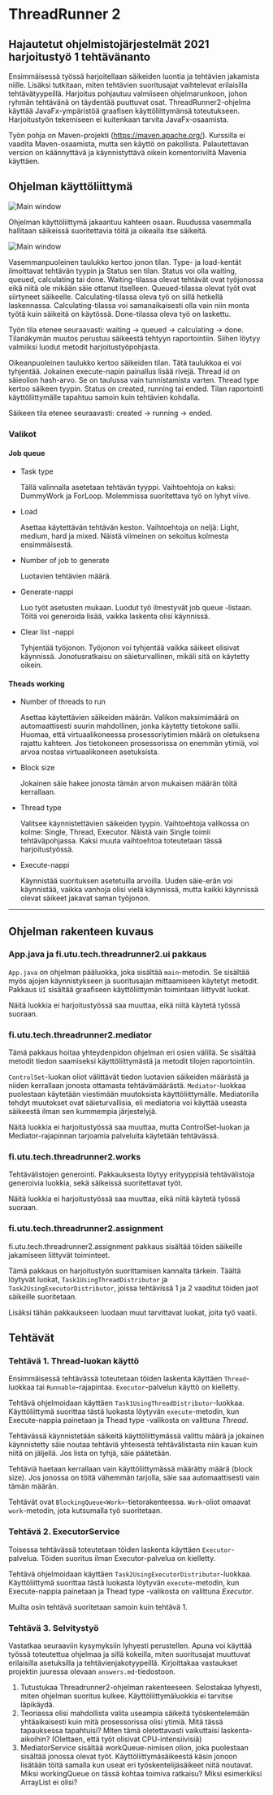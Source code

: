 
# ThreadRunner 2

## Hajautetut ohjelmistojärjestelmät 2021 harjoitustyö 1 tehtävänanto


Ensimmäisessä työssä harjoitellaan säikeiden luontia ja tehtävien jakamista niille. Lisäksi tutkitaan, miten tehtävien suoritusajat vaihtelevat erilaisilla tehtävätyypeillä. Harjoitus pohjautuu valmiiseen ohjelmarunkoon, johon ryhmän tehtävänä on täydentää puuttuvat osat. ThreadRunner2-ohjelma käyttää JavaFx-ympäristöä graafisen käyttöliittymänsä toteutukseen. Harjoitustyön tekemiseen ei kuitenkaan tarvita JavaFx-osaamista.

Työn pohja on Maven-projekti (https://maven.apache.org/). Kurssilla ei vaadita Maven-osaamista, mutta sen käyttö on pakollista. Palautettavan version on käännyttävä ja käynnistyttävä oikein komentoriviltä Mavenia käyttäen. 


## Ohjelman käyttöliittymä

![Main window](/assignments/images/UI_at_beginning_lowres.jpg "Käyttöliittymä ohjelman käynnistyessä.")

Ohjelman käyttöliittymä jakaantuu kahteen osaan. Ruudussa vasemmalla hallitaan säikeissä suoritettavia töitä ja oikealla itse säikeitä. 


![Main window](/assignments/images/UI_running_lowres.jpg "Käyttöliittymä säikeiden suorituksen aikana.") 

Vasemmanpuoleinen taulukko kertoo jonon tilan. Type- ja load-kentät ilmoittavat tehtävän tyypin ja Status sen tilan. Status voi olla waiting, queued, calculating tai done. Waiting-tilassa olevat tehtävät ovat työjonossa eikä niitä ole mikään säie ottanut itselleen. Queued-tilassa olevat työt ovat siirtyneet säikeelle. Calculating-tilassa oleva työ on sillä hetkellä laskennassa. Calculating-tilassa voi samanaikaisesti olla vain niin monta työtä kuin säikeitä on käytössä. Done-tilassa oleva työ on laskettu.

Työn tila etenee seuraavasti: waiting -> queued -> calculating -> done. Tilanäkymän muutos perustuu säikeestä tehtyyn raportointiin. Siihen löytyy valmiiksi luodut metodit harjoitustyöpohjasta.

Oikeanpuoleinen taulukko kertoo säikeiden tilan. Tätä taulukkoa ei voi tyhjentää. Jokainen execute-napin painallus lisää rivejä. Thread id on säieolion hash-arvo. Se on taulussa vain tunnistamista varten. Thread type kertoo säikeen tyypin. Status on created, running tai ended. Tilan raportointi käyttöliittymälle tapahtuu samoin kuin tehtävien kohdalla. 

Säikeen tila etenee seuraavasti: created -> running -> ended. 


### Valikot

#### Job queue

- Task type

   Tällä valinnalla asetetaan tehtävän tyyppi. Vaihtoehtoja on kaksi: DummyWork ja ForLoop. Molemmissa suoritettava työ on lyhyt viive.
   
- Load

   Asettaa käytettävän tehtävän keston. Vaihtoehtoja on neljä: Light, medium, hard ja mixed. Näistä viimeinen on sekoitus kolmesta ensimmäisestä.
   
- Number of job to generate

   Luotavien tehtävien määrä.
   
- Generate-nappi

   Luo työt asetusten mukaan. Luodut työ ilmestyvät job queue -listaan. Töitä voi generoida lisää, vaikka laskenta olisi käynnissä.
    
- Clear list -nappi

   Tyhjentää työjonon. Työjonon voi tyhjentää vaikka säikeet olisivat käynnissä. Jonotusratkaisu on säieturvallinen, mikäli sitä on käytetty oikein. 

#### Theads working
   
- Number of threads to run
   
   Asettaa käytettävien säikeiden määrän. Valikon maksimimäärä on automaattisesti suurin mahdollinen, jonka käytetty tietokone sallii. Huomaa, että virtuaalikoneessa prosessoriytimien määrä on oletuksena rajattu kahteen. Jos tietokoneen prosessorissa on enemmän ytimiä, voi arvoa nostaa virtuaalikoneen asetuksista.

- Block size 
   
   Jokainen säie hakee jonosta tämän arvon mukaisen määrän töitä kerrallaan. 

- Thread type

   Valitsee käynnistettävien säikeiden tyypin. Vaihtoehtoja valikossa on kolme: Single, Thread, Executor. Näistä vain Single toimii tehtäväpohjassa. Kaksi muuta vaihtoehtoa toteutetaan tässä harjoitustyössä.

- Execute-nappi

   Käynnistää suorituksen asetetuilla arvoilla. Uuden säie-erän voi käynnistää, vaikka vanhoja olisi vielä käynnissä, mutta kaikki käynnissä olevat säikeet jakavat saman työjonon.

--- 


## Ohjelman rakenteen kuvaus



### App.java ja fi.utu.tech.threadrunner2.ui pakkaus

`App.java` on ohjelman pääluokka, joka sisältää `main`-metodin. Se sisältää myös ajojen käynnistykseen ja suoritusajan mittaamiseen käytetyt metodit. Pakkaus `UI` sisältää graafiseen käyttöliittymän toimintaan liittyvät luokat.

Näitä luokkia ei harjoitustyössä saa muuttaa, eikä niitä käytetä työssä suoraan.


### fi.utu.tech.threadrunner2.mediator

Tämä pakkaus hoitaa yhteydenpidon ohjelman eri osien välillä. Se sisältää metodit tiedon saamiseksi käyttöliittymästä ja metodit tilojen raportointiin.

`ControlSet`-luokan oliot välittävät tiedon luotavien säikeiden määrästä ja niiden kerrallaan jonosta ottamasta tehtävämäärästä. `Mediator`-luokkaa puolestaan käytetään viestimään muutoksista käyttöliittymälle. Mediatorilla tehdyt muutokset ovat säieturvallisia, eli mediatoria voi käyttää useasta säikeestä ilman sen kummempia järjestelyjä.

Näitä luokkia ei harjoitustyössä saa muuttaa, mutta ControlSet-luokan ja Mediator-rajapinnan tarjoamia palveluita käytetään tehtävässä.


### fi.utu.tech.threadrunner2.works

Tehtävälistojen generointi. Pakkauksesta löytyy erityyppisiä tehtävälistoja generoivia luokkia, sekä säikeissä suoritettavat työt.

Näitä luokkia ei harjoitustyössä saa muuttaa, eikä niitä käytetä työssä suoraan.
 

### fi.utu.tech.threadrunner2.assignment

fi.utu.tech.threadrunner2.assignment pakkaus sisältää töiden säikeille jakamiseen liittyvät toiminteet.

Tämä pakkaus on harjoitustyön suorittamisen kannalta tärkein. Täältä löytyvät luokat, `Task1UsingThreadDistributor` ja `Task2UsingExecutorDistributor`, joissa tehtävissä 1 ja 2 vaaditut töiden jaot säikeille suoritetaan.

Lisäksi tähän pakkaukseen luodaan muut tarvittavat luokat, joita työ vaatii.


## Tehtävät

### Tehtävä 1. Thread-luokan käyttö

Ensimmäisessä tehtävässä toteutetaan töiden laskenta käyttäen `Thread`-luokkaa tai `Runnable`-rajapintaa. `Executor`-palvelun käyttö on kielletty.

Tehtävä ohjelmoidaan käyttäen `Task1UsingThreadDistributor`-luokkaa. Käyttöliittymä suorittaa tästä luokasta löytyvän `execute`-metodin, kun Execute-nappia painetaan ja Thead type -valikosta on valittuna *Thread*.

Tehtävässä käynnistetään säikeitä käyttöliittymässä valittu määrä ja jokainen käynnistetty säie noutaa tehtäviä yhteisestä tehtävälistasta niin kauan kuin niitä on jäljellä. Jos lista on tyhjä, säie päätetään.

Tehtäviä haetaan kerrallaan vain käyttöliittymässä määrätty määrä (block size). Jos jonossa on töitä vähemmän tarjolla, säie saa automaattisesti vain tämän määrän.

Tehtävät ovat `BlockingQueue<Work>`-tietorakenteessa. `Work`-oliot omaavat `work`-metodin, jota kutsumalla työ suoritetaan.



### Tehtävä 2. ExecutorService

Toisessa tehtävässä toteutetaan töiden laskenta käyttäen `Executor`-palvelua. Töiden suoritus ilman Executor-palvelua on kielletty.

Tehtävä ohjelmoidaan käyttäen `Task2UsingExecutorDistributor`-luokkaa. Käyttöliittymä suorittaa tästä luokasta löytyvän `execute`-metodin, kun Execute-nappia painetaan ja Thead type -valikosta on valittuna *Executor*.

Muilta osin tehtävä suoritetaan samoin kuin tehtävä 1.


### Tehtävä 3. Selvitystyö

Vastatkaa seuraaviin kysymyksiin lyhyesti perustellen. Apuna voi käyttää työssä toteutettua ohjelmaa ja sillä kokeilla, miten suoritusajat muuttuvat erilaisilla asetuksilla ja tehtävienjakotyypeillä. Kirjoittakaa vastaukset projektin juuressa olevaan `answers.md`-tiedostoon.

1.  Tutustukaa Threadrunner2-ohjelman rakenteeseen. Selostakaa lyhyesti, miten ohjelman suoritus kulkee. Käyttöliittymäluokkia ei tarvitse läpikäydä.
2. Teoriassa olisi mahdollista valita useampia säikeitä työskentelemään yhtäaikaisesti kuin mitä prosessorissa olisi ytimiä. Mitä tässä tapauksessa tapahtuisi? Miten tämä oletettavasti vaikuttaisi laskenta-aikoihin? (Olettaen, että työt olisivat CPU-intensiivisiä)
3. MediatorService sisältää workQueue-nimisen olion, joka puolestaan sisältää jonossa olevat työt. Käyttöliittymäsäikeestä käsin jonoon lisätään töitä samalla kun useat eri työskentelijäsäikeet niitä noutavat. Miksi workingQueue on tässä kohtaa toimiva ratkaisu? Miksi esimerkiksi ArrayList ei olisi?

